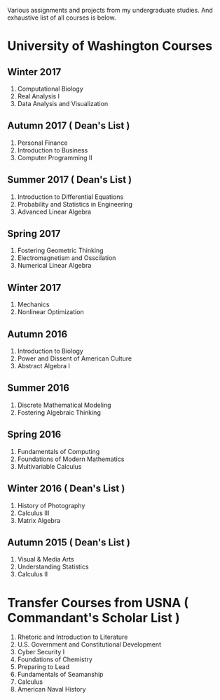 Various assignments and projects from my undergraduate studies. And exhaustive list of all courses is below.


# University of Washington Courses

## Winter 2017
1. Computational Biology
2. Real Analysis I
3. Data Analysis and Visualization

## Autumn 2017 ( Dean's List )
1. Personal Finance
2. Introduction to Business
3. Computer Programming II

## Summer 2017 ( Dean's List )
1. Introduction to Differential Equations
2. Probability and Statistics in Engineering
3. Advanced Linear Algebra

## Spring 2017
1. Fostering Geometric Thinking
2. Electromagnetism and Osscilation
3. Numerical Linear Algebra

## Winter 2017
1. Mechanics
2. Nonlinear Optimization

## Autumn 2016
1. Introduction to Biology
2. Power and Dissent of American Culture
3. Abstract Algebra I

## Summer 2016
1. Discrete Mathematical Modeling
2. Fostering Algebraic Thinking

## Spring 2016
1. Fundamentals of Computing
2. Foundations of Modern Mathematics
3. Multivariable Calculus

## Winter 2016 ( Dean's List )
1. History of Photography
2. Calculus III
3. Matrix Algebra

## Autumn 2015 ( Dean's List )
1. Visual & Media Arts
2. Understanding Statistics
3. Calculus II

# Transfer Courses from USNA ( Commandant's Scholar List )
1. Rhetoric and Introduction to Literature
2. U.S. Government and Constitutional Development
3. Cyber Security I
4. Foundations of Chemistry
5. Preparing to Lead
6. Fundamentals of Seamanship
7. Calculus
8. American Naval History
